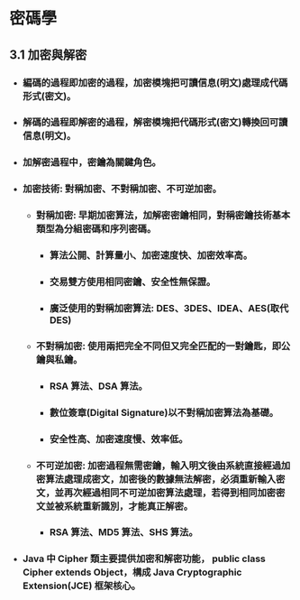 密碼學
=====
3.1 加密與解密
-----
* ### 編碼的過程即加密的過程，加密模塊把可讀信息(明文)處理成代碼形式(密文)。
* ### 解碼的過程即解密的過程，解密模塊把代碼形式(密文)轉換回可讀信息(明文)。
* ### 加解密過程中，密鑰為關鍵角色。
* ### 加密技術: 對稱加密、不對稱加密、不可逆加密。
	* ### 對稱加密: 早期加密算法，加解密密鑰相同，對稱密鑰技術基本類型為分組密碼和序列密碼。
		* ### 算法公開、計算量小、加密速度快、加密效率高。
		* ### 交易雙方使用相同密鑰、安全性無保證。
		* ### 廣泛使用的對稱加密算法: DES、3DES、IDEA、AES(取代DES)
	* ### 不對稱加密: 使用兩把完全不同但又完全匹配的一對鑰匙，即公鑰與私鑰。
		* ### RSA 算法、DSA 算法。
		* ### 數位簽章(Digital Signature)以不對稱加密算法為基礎。
		* ### 安全性高、加密速度慢、效率低。
	* ### 不可逆加密: 加密過程無需密鑰，輸入明文後由系統直接經過加密算法處理成密文，加密後的數據無法解密，必須重新輸入密文，並再次經過相同不可逆加密算法處理，若得到相同加密密文並被系統重新識別，才能真正解密。
		* ### RSA 算法、MD5 算法、SHS 算法。
* ### Java 中 Cipher 類主要提供加密和解密功能， public class Cipher extends Object，構成 Java Cryptographic Extension(JCE) 框架核心。
